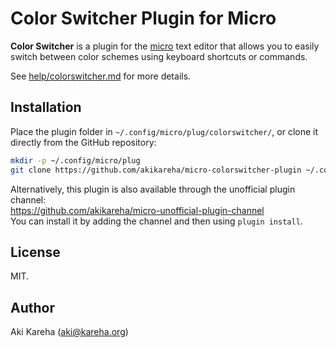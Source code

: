 # Color Switcher Plugin for Micro

**Color Switcher** is a plugin for the
[micro](https://micro-editor.github.io/) text editor that allows you to
easily switch between color schemes using keyboard shortcuts or commands.

See [help/colorswitcher.md](help/colorswitcher.md) for more details.

## Installation

Place the plugin folder in `~/.config/micro/plug/colorswitcher/`, or clone it
directly from the GitHub repository:

```sh
mkdir -p ~/.config/micro/plug
git clone https://github.com/akikareha/micro-colorswitcher-plugin ~/.config/micro/plug/colorswitcher
```

Alternatively, this plugin is also available through the unofficial plugin
channel:  
https://github.com/akikareha/micro-unofficial-plugin-channel  
You can install it by adding the channel and then using `plugin install`.

## License

MIT.

## Author

Aki Kareha (aki@kareha.org)
